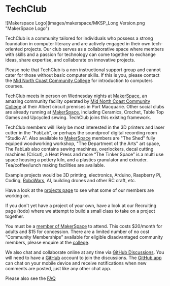 # TechClub

![Makerspace Logo](images/makerspace/MKSP_Long Version.png "MakerSpace Logo")

TechClub is a community tailored for individuals who possess a strong foundation in computer literacy and are actively engaged in their own tech-oriented projects. Our club serves as a collaborative space where members with skills and a passion for technology can come together to exchange ideas, share expertise, and collaborate on innovative projects.

Please note that TechClub is a non instructional support group and cannot cater for those without basic computer skills. If this is you, please contact the [Mid North Coast Community College](https://www.mnccc.edu.au/) for introduction to computers courses.

TechClub meets in person on Wednesday nights at [MakerSpace](https://www.mncccmakerspace.org.au/), an amazing community facility operated by [Mid North Coast Community College](https://www.mnccc.edu.au/) at their Albert circuit premises in Port Macquarie. Other social clubs are already running at [MakerSpace](https://www.mncccmakerspace.org.au/), including Ceramics, Crochet, Table Top Games and Upcycled sewing. TechClub joins this existing framework.

TechClub members will likely be most interested in the 3D printers and laser cutter in the "FabLab", or perhaps the soundproof digital recording room "Studio A".  Also available to [MakerSpace](https://www.mncccmakerspace.org.au/) members are "The Shed" fully equiped woodworking workshop, "The Department of the Arts" art space, The FabLab also contains sewing machines, overlockers, decal cutting machines (Cricut), a Heat Press and more “The Tinker Space” is a multi use space housing a pottery kiln, and a plastics granulator and extruder.  Tea/coffee/lunch making facilities are available.

Example projects would be 3D printing, electronics, Arduino, Raspberry Pi, Coding, [RoboWars](https://www.robowars.com.au/), AI, building drones and other RC craft, etc.  

Have a look at the [projects page](https://github.com/NathanDigital/TechClub/tree/main/projects) to see what some of our members are working on.

If you don't yet have a project of your own, have a look at our Recruiting page (todo) where we attempt to build a small class to take on a project together.

You must be a [member of MakerSpace](https://www.mncccmakerspace.org.au/membership) to attend. This costs $20/month for adults and $15 for concession. There are a limited number of no cost “Community Memberships” available for eligible disadvantaged community members, please enquire at the [college](https://www.mnccc.edu.au/).  

We also chat and collaborate online at any time via [GitHub Discussions](https://github.com/NathanDigital/TechClub/discussions). You will need to have a [GitHub](https://github.com) account to join the discussions. The [GitHub app](https://github.com/mobile) can chat on your mobile device and receive notifications when new comments are posted, just like any other chat app. 

Please also see the [FAQ](https://github.com/NathanDigital/TechClub/tree/main/faq)
